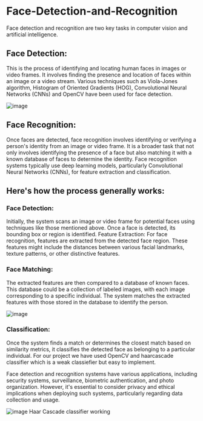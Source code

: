 # Face-Detection-and-Recognition
Face detection and recognition are two key tasks in computer vision and artificial intelligence.

## Face Detection: 
This is the process of identifying and locating human faces in images or video frames. It involves finding the presence and location of faces within an image or a video stream. Various techniques such as Viola-Jones algorithm, Histogram of Oriented Gradients (HOG), Convolutional Neural Networks (CNNs) and OpenCV have been used for face detection.

![image](https://github.com/MdSaifurRahman/Face-Detection-and-Recognition/assets/100013081/c810405a-d508-4a94-b225-3fc1a50f480e)


## Face Recognition: 
Once faces are detected, face recognition involves identifying or verifying a person's identity from an image or video frame. It is a broader task that not only involves identifying the presence of a face but also matching it with a known database of faces to determine the identity. Face recognition systems typically use deep learning models, particularly Convolutional Neural Networks (CNNs), for feature extraction and classification.

## Here's how the process generally works:
### Face Detection: 
Initially, the system scans an image or video frame for potential faces using techniques like those mentioned above. Once a face is detected, its bounding box or region is identified.
Feature Extraction: For face recognition, features are extracted from the detected face region. These features might include the distances between various facial landmarks, texture patterns, or other distinctive features.

### Face Matching: 
The extracted features are then compared to a database of known faces. This database could be a collection of labeled images, with each image corresponding to a specific individual. The system matches the extracted features with those stored in the database to identify the person.

![image](https://github.com/MdSaifurRahman/Face-Detection-and-Recognition/assets/100013081/ec29f8ce-9d21-44b3-9fad-f283725ecf41)


### Classification: 
Once the system finds a match or determines the closest match based on similarity metrics, it classifies the detected face as belonging to a particular individual. For our project we have used OpenCV and haarcascade classifier which is a weak classiefier but easy to implement.

Face detection and recognition systems have various applications, including security systems, surveillance, biometric authentication, and photo organization. However, it's essential to consider privacy and ethical implications when deploying such systems, particularly regarding data collection and usage.

![image](https://github.com/MdSaifurRahman/Face-Detection-and-Recognition/assets/100013081/9d8ba7d2-a6e6-4dde-a2a0-0aee9df0c46e) Haar Cascade classifier working
